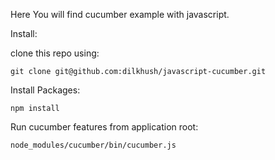 Here You will find cucumber example with javascript.

Install:

  clone this repo using:

    git clone git@github.com:dilkhush/javascript-cucumber.git

  Install Packages:

    npm install

  Run cucumber features from application root:

    node_modules/cucumber/bin/cucumber.js
